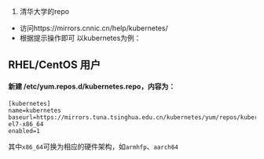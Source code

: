 1. 清华大学的repo
- 访问https://mirrors.cnnic.cn/help/kubernetes/
- 根据提示操作即可
以kubernetes为例：
## RHEL/CentOS 用户
#### 新建 /etc/yum.repos.d/kubernetes.repo，内容为：
```
[kubernetes]
name=kubernetes
baseurl=https://mirrors.tuna.tsinghua.edu.cn/kubernetes/yum/repos/kubernetes-el7-x86_64
enabled=1
```

其中```x86_64```可换为相应的硬件架构，如```armhfp```、```aarch64```
